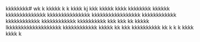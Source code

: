 kkkkkkkk# wk
k
kkkkk
k
k
kkkk
kj
kkk
kkkkk
kkkk
kkkkkkkk
kkkkkk
kkkkkkkkkkkkkk
kkkkkkkkkkkkkkk
kkkkkkkkkkkkkkkkk
kkkkkkkkkkkk
kkkkkkkkkkkk
kkkkkkkkkkkk
kkkkkkkkkk
kkk
kkk
kk
kkkkk
lkkkkkkkkkkkkkkkkkkk
kkkkkkkkkkkk
kkkkk
kk
kkk
kkkkkkkkkk
kk
k
k
k
kkkk
kkkk
k
